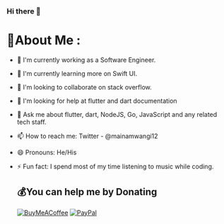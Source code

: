 ### Hi there 👋

# 💫About Me :
- 🔭 I'm currently working as a Software Engineer.
- 🌱 I'm currently learning more on Swift UI.
- 👯 I'm looking to collaborate on stack overflow.
- 🤔 I'm looking for help at flutter and dart documentation
- 💬 Ask me about flutter, dart, NodeJS, Go, JavaScript and any related tech staff.
- 📫 How to reach me: Twitter - @mainamwangi12
- 😄 Pronouns: He/His
- ⚡ Fun fact: I spend most of my time listening to music while coding.


  ## 💰You can help me by Donating
  [![BuyMeACoffee](https://img.shields.io/badge/Buy%20Me%20a%20Coffee-ffdd00?style=for-the-badge&logo=buy-me-a-coffee&logoColor=black)](https://buymeacoffee.com/https://www.buymeacoffee.com/demaroca) [![PayPal](https://img.shields.io/badge/PayPal-00457C?style=for-the-badge&logo=paypal&logoColor=white)](https://paypal.me/Alex.maina) 

  <!-- Proudly created with GPRM ( https://gprm.itsvg.in ) -->
  

